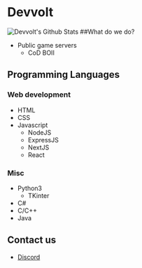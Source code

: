 # Devvolt
![Devvolt's Github Stats](https://github-readme-stats.vercel.app/api?username=Devvolt&show_icons=true&theme=tokyonight)
##What do we do?
- Public game servers
  - CoD BOII
## Programming Languages
### Web development
- HTML
- CSS
- Javascript
  - NodeJS
  - ExpressJS
  - NextJS
  - React
### Misc
- Python3
  - TKinter
- C#
- C/C++
- Java

## Contact us
- [Discord](https://discord.gg/ekNzAgEJGh)
